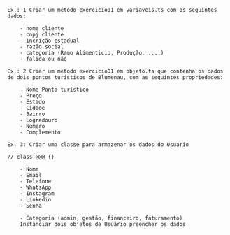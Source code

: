     Ex.: 1 Criar um método exercicio01 em variaveis.ts com os seguintes dados:

        - nome cliente
        - cnpj cliente
        - incrição estadual
        - razão social
        - categoria (Ramo Alimenticio, Produção, ....)
        - falida ou não

    Ex.: 2 Criar um método exercicio01 em objeto.ts que contenha os dados de dois pontos turísticos de Blumenau, com as seguintes propriedades:

        - Nome Ponto turístico
        - Preço
        - Estado
        - Cidade
        - Bairro
        - Logradouro
        - Número
        - Complemento

    Ex. 3: Criar uma classe para armazenar os dados do Usuario

    // class @@@ {}

        - Nome
        - Email
        - Telefone
        - WhatsApp
        - Instagram
        - Linkedin
        - Senha
        
        - Categoria (admin, gestão, financeiro, faturamento)
        Instanciar dois objetos de Usuário preencher os dados